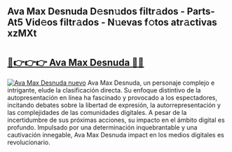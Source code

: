 ## Ava Max Desnuda D𝚎sn𝚞dos filtr𝚊dos - Parts-At5 Vid𝚎os filtr𝚊dos - N𝚞evas f𝚘tos atr𝚊ctivas xzMXt

# <h2><a href="http://mb88gjw.tromn.icu/?c=Ava+Max+Desnuda">🔗👉👉👉 Ava Max Desnuda 🔗🔗</a></h2>

[![Ava Max Desnuda nuevo](https://i.imgur.com/pEAQMta.gif)](http://mb88gjw.tromn.icu/?c=Ava+Max+Desnuda)
Ava Max Desnuda, un personaje complejo e intrigante, elude la clasificación directa. Su enfoque distintivo de la autopresentación en línea ha fascinado y provocado a los espectadores, incitando debates sobre la libertad de expresión, la autorrepresentación y las complejidades de las comunidades digitales. A pesar de la incertidumbre de sus próximas acciones, su impacto en el ámbito digital es profundo. Impulsado por una determinación inquebrantable y una cautivación innegable, Ava Max Desnuda impact en los medios digitales es revolucionario.
